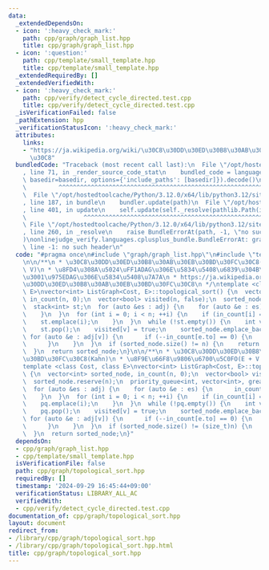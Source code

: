 ```yaml
---
data:
  _extendedDependsOn:
  - icon: ':heavy_check_mark:'
    path: cpp/graph/graph_list.hpp
    title: cpp/graph/graph_list.hpp
  - icon: ':question:'
    path: cpp/template/small_template.hpp
    title: cpp/template/small_template.hpp
  _extendedRequiredBy: []
  _extendedVerifiedWith:
  - icon: ':heavy_check_mark:'
    path: cpp/verify/detect_cycle_directed.test.cpp
    title: cpp/verify/detect_cycle_directed.test.cpp
  _isVerificationFailed: false
  _pathExtension: hpp
  _verificationStatusIcon: ':heavy_check_mark:'
  attributes:
    links:
    - "https://ja.wikipedia.org/wiki/\u30C8\u30DD\u30ED\u30B8\u30AB\u30EB\u30BD\u30FC\
      \u30C8"
  bundledCode: "Traceback (most recent call last):\n  File \"/opt/hostedtoolcache/Python/3.12.0/x64/lib/python3.12/site-packages/onlinejudge_verify/documentation/build.py\"\
    , line 71, in _render_source_code_stat\n    bundled_code = language.bundle(stat.path,\
    \ basedir=basedir, options={'include_paths': [basedir]}).decode()\n          \
    \         ^^^^^^^^^^^^^^^^^^^^^^^^^^^^^^^^^^^^^^^^^^^^^^^^^^^^^^^^^^^^^^^^^^^^^^^^^^^^^^^^^\n\
    \  File \"/opt/hostedtoolcache/Python/3.12.0/x64/lib/python3.12/site-packages/onlinejudge_verify/languages/cplusplus.py\"\
    , line 187, in bundle\n    bundler.update(path)\n  File \"/opt/hostedtoolcache/Python/3.12.0/x64/lib/python3.12/site-packages/onlinejudge_verify/languages/cplusplus_bundle.py\"\
    , line 401, in update\n    self.update(self._resolve(pathlib.Path(included), included_from=path))\n\
    \                ^^^^^^^^^^^^^^^^^^^^^^^^^^^^^^^^^^^^^^^^^^^^^^^^^^^^^^^^^\n \
    \ File \"/opt/hostedtoolcache/Python/3.12.0/x64/lib/python3.12/site-packages/onlinejudge_verify/languages/cplusplus_bundle.py\"\
    , line 260, in _resolve\n    raise BundleErrorAt(path, -1, \"no such header\"\
    )\nonlinejudge_verify.languages.cplusplus_bundle.BundleErrorAt: graph/graph_list.hpp:\
    \ line -1: no such header\n"
  code: "#pragma once\n#include \"graph/graph_list.hpp\"\n#include \"template/small_template.hpp\"\
    \n\n/**\n * \u30C8\u30DD\u30ED\u30B8\u30AB\u30EB\u30BD\u30FC\u30C8(Kahn) O(E +\
    \ V)\n * \u8FD4\u308A\u5024\uFF1ADAG\u306E\u5834\u5408\u6839\u304B\u3089\u9806\
    \u3001\u975EDAG\u306E\u5834\u5408\u7A7A\n * https://ja.wikipedia.org/wiki/\u30C8\
    \u30DD\u30ED\u30B8\u30AB\u30EB\u30BD\u30FC\u30C8\n */\ntemplate <class Cost, class\
    \ E>\nvector<int> ListGraph<Cost, E>::topological_sort() {\n  vector<int> sorted_node,\
    \ in_count(n, 0);\n  vector<bool> visited(n, false);\n  sorted_node.reserve(n);\n\
    \  stack<int> st;\n  for (auto &es : adj) {\n    for (auto &e : es) {\n      in_count[e.to]++;\n\
    \    }\n  }\n  for (int i = 0; i < n; ++i) {\n    if (in_count[i] == 0) {\n  \
    \    st.emplace(i);\n    }\n  }\n  while (!st.empty()) {\n    int v = st.top();\n\
    \    st.pop();\n    visited[v] = true;\n    sorted_node.emplace_back(v);\n   \
    \ for (auto &e : adj[v]) {\n      if (--in_count[e.to] == 0) {\n        st.emplace(e.to);\n\
    \      }\n    }\n  }\n  if (sorted_node.size() != n) {\n    return vector<int>();\n\
    \  }\n  return sorted_node;\n}\n\n/**\n * \u30C8\u30DD\u30ED\u30B8\u30AB\u30EB\
    \u30BD\u30FC\u30C8(Kahn)\n * \u8F9E\u66F8\u9806\u6700\u5C0FO(E + V log V)\n */\n\
    template <class Cost, class E>\nvector<int> ListGraph<Cost, E>::topological_sort_minimum()\
    \ {\n  vector<int> sorted_node, in_count(n, 0);\n  vector<bool> visited(n, false);\n\
    \  sorted_node.reserve(n);\n  priority_queue<int, vector<int>, greater<int>> pq;\n\
    \  for (auto &es : adj) {\n    for (auto &e : es) {\n      in_count[e.to]++;\n\
    \    }\n  }\n  for (int i = 0; i < n; ++i) {\n    if (in_count[i] == 0) {\n  \
    \    pq.emplace(i);\n    }\n  }\n  while (!pq.empty()) {\n    int v = pq.top();\n\
    \    pq.pop();\n    visited[v] = true;\n    sorted_node.emplace_back(v);\n   \
    \ for (auto &e : adj[v]) {\n      if (--in_count[e.to] == 0) {\n        pq.emplace(e.to);\n\
    \      }\n    }\n  }\n  if (sorted_node.size() != (size_t)n) {\n    return vector<int>();\n\
    \  }\n  return sorted_node;\n}"
  dependsOn:
  - cpp/graph/graph_list.hpp
  - cpp/template/small_template.hpp
  isVerificationFile: false
  path: cpp/graph/topological_sort.hpp
  requiredBy: []
  timestamp: '2024-09-29 16:45:44+09:00'
  verificationStatus: LIBRARY_ALL_AC
  verifiedWith:
  - cpp/verify/detect_cycle_directed.test.cpp
documentation_of: cpp/graph/topological_sort.hpp
layout: document
redirect_from:
- /library/cpp/graph/topological_sort.hpp
- /library/cpp/graph/topological_sort.hpp.html
title: cpp/graph/topological_sort.hpp
---
```


